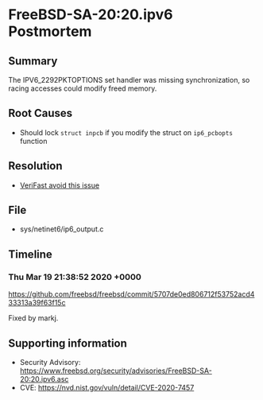 # FreeBSD-SA-20:20.ipv6 Postmortem

## Summary

The IPV6_2292PKTOPTIONS set handler was missing synchronization, so racing accesses could modify freed memory.

## Root Causes

* Should lock `struct inpcb` if you modify the struct on `ip6_pcbopts` function

## Resolution

* [VeriFast avoid this issue](./Resolution/VeriFast)

## File

* sys/netinet6/ip6_output.c

## Timeline

### Thu Mar 19 21:38:52 2020 +0000

https://github.com/freebsd/freebsd/commit/5707de0ed806712f53752acd433313a39f63f15c

Fixed by markj.

## Supporting information

* Security Advisory: https://www.freebsd.org/security/advisories/FreeBSD-SA-20:20.ipv6.asc
* CVE: https://nvd.nist.gov/vuln/detail/CVE-2020-7457
